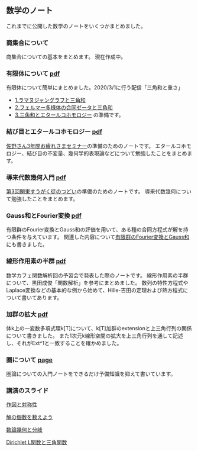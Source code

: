 ## 数学のノート

これまでに公開した数学のノートをいくつかまとめました。

### 商集合について

商集合についての基本をまとめます。
現在作成中。

### 有限体について [pdf](finite_field.pdf)
有限体について簡単にまとめました。2020/3/1に行う配信「三角和と重さ」
- [1.ラマヌジャングラフと三角和](https://youtu.be/bWdmCSTYEFo)
- [2.フェルマー多様体の合同ゼータと三角和](https://youtu.be/4nFk2tY5dME)
- [3.三角和とエタールコホモロジー](https://youtu.be/IjwkXosdFLI)
の準備です。

### 結び目とエタールコホモロジー [pdf](https://github.com/unaoya/math_pdf/blob/master/knot_and_etale_cohomology.pdf)
[佐野さん3年間お疲れさまセミナー](https://connpass.com/event/114523/)の準備のためのノートです。
エタールコホモロジー、結び目の不変量、幾何学的表現論などについて勉強したことをまとめます。

### 導来代数幾何入門 [pdf](https://github.com/unaoya/math_pdf/blob/master/introDGA.pdf)
[第3回関東すうがく徒のつどい](https://sites.google.com/view/kantotsudoi/ホーム?authuser=0)の準備のためのノートです。
導来代数幾何について勉強したことをまとめます。

### Gauss和とFourier変換 [pdf](gaussfourier.pdf)
有限群のFourier変換とGauss和の評価を用いて、ある種の合同方程式が解を持つ条件を与えています。
関連した内容について[有限群のFourier変換とGauss和](http://unaoya-pi.hatenablog.com/entry/gauss)にも書きました。

### 線形作用素の半群 [pdf](semigroup.pdf)
数学カフェ関数解析回の予習会で発表した際のノートです。
線形作用素の半群について、黒田成俊「関数解析」を参考にまとめました。
数列の特性方程式やLaplace変換などの基本的な例から始めて、Hille-吉田の定理および熱方程式について書いてあります。

### 加群の拡大 [pdf](extension.pdf)
体k上の一変数多項式環k\[T]について、k\[T]加群のextensionと上三角行列の関係について書きました。
また1次元k線形空間の拡大を上三角行列を通して記述し、それがExt^1と一致することを確かめました。

### 圏について [page](https://unaoya.github.io/category)
圏論についての入門ノートをできるだけ予備知識を抑えて書いています。


### 講演のスライド
[作図と対称性](https://www.slideshare.net/NaoyaUmezaki/ss-80588003)

[解の個数を数えよう](https://speakerdeck.com/unaoya/jie-falsege-shu-woshu-eyou)

[数論幾何と分岐](https://speakerdeck.com/unaoya/shu-lun-ji-he-tofen-qi)

[Dirichlet L関数と三角関数](https://speakerdeck.com/unaoya/deirikurelguan-shu-tosan-jiao-guan-shu)
